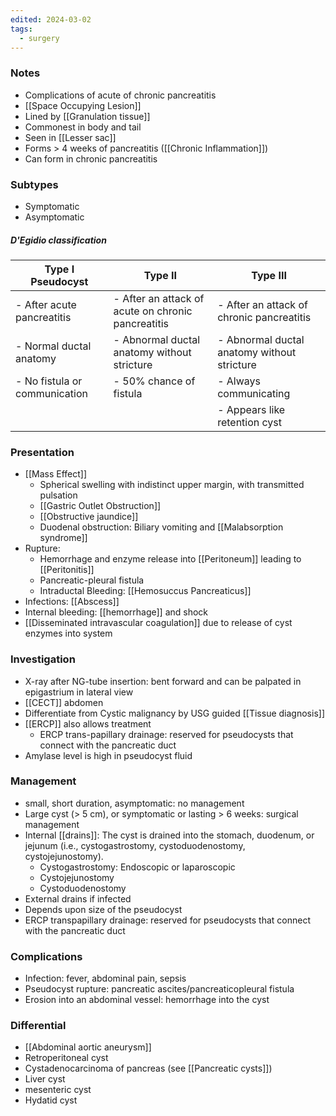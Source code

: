 ```yaml
---
edited: 2024-03-02
tags:
  - surgery
---
```

  ### Notes
- Complications of acute of chronic pancreatitis 
- [[Space Occupying Lesion]] 
- Lined by [[Granulation tissue]]
- Commonest in body and tail
- Seen in [[Lesser sac]] 
- Forms > 4 weeks of pancreatitis ([[Chronic Inflammation]]) 
- Can form in chronic pancreatitis 

### Subtypes
- Symptomatic
- Asymptomatic
##### D'Egidio classification

| **Type I** Pseudocyst         | **Type II**                                        | **Type III**                                |
| ----------------------------- | -------------------------------------------------- | ------------------------------------------- |
| - After acute pancreatitis    | - After an attack of acute on chronic pancreatitis | - After an attack of chronic pancreatitis   |
| - Normal ductal anatomy       | - Abnormal ductal anatomy without stricture        | - Abnormal ductal anatomy without stricture |
| - No fistula or communication | - 50% chance of fistula                            | - Always communicating                      |
|                               |                                                    | - Appears like retention cyst               |
### Presentation
- [[Mass Effect]] 
	- Spherical swelling with indistinct upper margin, with transmitted pulsation
	- [[Gastric Outlet Obstruction]] 
	- [[Obstructive jaundice]]
	- Duodenal obstruction: Biliary vomiting and [[Malabsorption syndrome]] 
- Rupture: 
	- Hemorrhage and enzyme release into [[Peritoneum]] leading to [[Peritonitis]]
	- Pancreatic-pleural fistula
	- Intraductal Bleeding: [[Hemosuccus Pancreaticus]]
- Infections: [[Abscess]] 
- Internal bleeding: [[hemorrhage]] and shock
- [[Disseminated intravascular coagulation]] due to release of cyst enzymes into system

### Investigation
- X-ray after NG-tube insertion: bent forward and can be palpated in epigastrium in lateral view 
- [[CECT]] abdomen
- Differentiate from Cystic malignancy by USG guided [[Tissue diagnosis]] 
- [[ERCP]] also allows treatment  
	- ERCP trans-papillary drainage: reserved for pseudocysts that connect with the pancreatic duct 
- Amylase level is high in pseudocyst fluid

### Management
- small, short duration, asymptomatic: no management
- Large cyst (> 5 cm), or symptomatic or lasting > 6 weeks: surgical management
- Internal [[drains]]: The cyst is drained into the stomach, duodenum, or jejunum (i.e., cystogastrostomy, cystoduodenostomy, cystojejunostomy).
	- Cystogastrostomy: Endoscopic or laparoscopic
	- Cystojejunostomy 
	- Cystoduodenostomy 
- External drains if infected 
- Depends upon size of the pseudocyst
- ERCP transpapillary drainage: reserved for pseudocysts that connect with the pancreatic duct

### Complications
- Infection: fever, abdominal pain, sepsis
- Pseudocyst rupture: pancreatic ascites/pancreaticopleural fistula
- Erosion into an abdominal vessel: hemorrhage into the cyst 

### Differential
- [[Abdominal aortic aneurysm]]
- Retroperitoneal cyst
- Cystadenocarcinoma of pancreas (see [[Pancreatic cysts]]) 
- Liver cyst
- mesenteric cyst
- Hydatid cyst 